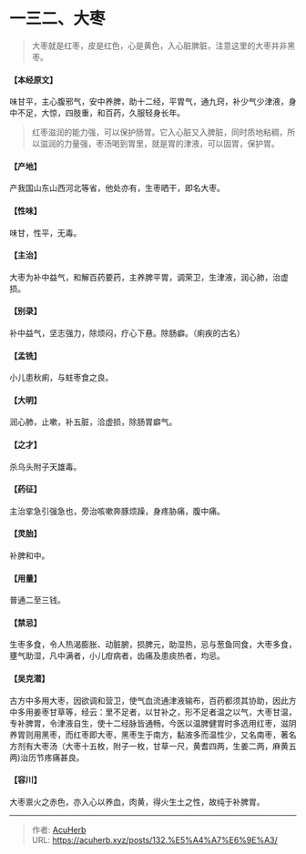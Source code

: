 # 一三二、大枣


> 大枣就是红枣，皮是红色，心是黄色，入心脏脾脏，注意这里的大枣并非黑枣。

#### 【本经原文】
味甘平，主心腹邪气，安中养脾，助十二经，平胃气，通九窍，补少气少津液，身中不足，大惊，四肢重，和百药，久服轻身长年。

> 红枣滋润的能力强，可以保护肠胃。它入心脏又入脾脏，同时质地粘稠，所以滋润的力量强，枣汤喝到胃里，就是胃的津液，可以固胃，保护胃。

#### 【产地】
产我国山东山西河北等省，他处亦有，生枣晒干，即名大枣。
#### 【性味】
味甘，性平，无毒。
#### 【主治】
大枣为补中益气，和解百药要药，主养脾平胃，调荣卫，生津液，润心肺，治虚损。
#### 【别录】
补中益气，坚志强力，除烦闷，疗心下悬。除肠癖。（痢疾的古名）
#### 【孟铣】
小儿患秋痢，与蛀枣食之良。
#### 【大明】
润心肺，止嗽，补五脏，洽虚损，除肠胃癖气。
#### 【之才】
杀乌头附子天雄毒。
#### 【药征】
主治挛急引强急也，旁治咳嗽奔豚烦躁，身疼胁痛，腹中痛。
#### 【灵胎】
补脾和中。
#### 【用量】
普通二至三钱。
#### 【禁忌】
生枣多食，令人热渴膨胀、动脏腑，损脾元，助湿热，忌与葱鱼同食，大枣多食，壅气助湿，凡中满者，小儿疳病者，齿痛及患痰热者，均忌。
#### 【吴克潜】
古方中多用大枣，因欲调和营卫，使气血流通津液输布，百药都须其协助，因此方中多用姜枣甘草等，经云：里不足者，以甘补之，形不足者温之以气，大枣甘温，专补脾胃，令津液自生，使十二经脉皆通畅，今医以温脾健胃时多选用红枣，滋阴养胃则用黑枣，而红枣即大枣，黑枣生于南方，黏液多而温性少，又名南枣，著名方剂有大枣汤（大枣十五枚，附子一枚，甘草一尺，黄耆四两，生姜二两，麻黄五两)治历节疼痛甚良。
#### 【容川】
大枣禀火之赤色，亦入心以养血，肉黄，得火生土之性，故纯于补脾胃。

---

> 作者: [AcuHerb](https://acuherb.xyz)  
> URL: https://acuherb.xyz/posts/132.%E5%A4%A7%E6%9E%A3/  

